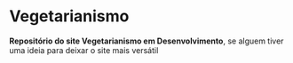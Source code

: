 # Vegetarianismo

**Repositório do site Vegetarianismo em Desenvolvimento**, se alguem tiver uma ideia para deixar o site mais versátil

